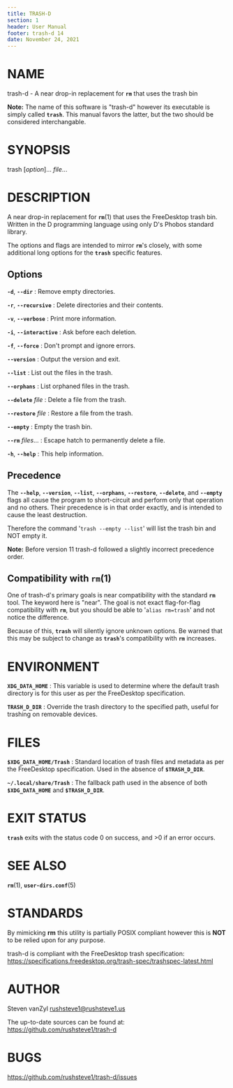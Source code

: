 ```yaml
---
title: TRASH-D
section: 1
header: User Manual
footer: trash-d 14
date: November 24, 2021
---
```


NAME
====

trash-d - A near drop-in replacement for **`rm`** that uses the trash bin

**Note:** The name of this software is "trash-d" however its executable
is simply called **`trash`**. This manual favors the latter, but the two
should be considered interchangable.

SYNOPSIS
========

trash [_option_]... _file_...

DESCRIPTION
===========

A near drop-in replacement for **`rm`**(1) that uses the FreeDesktop trash bin.
Written in the D programming language using only D's Phobos standard library.

The options and flags are intended to mirror **`rm`**'s closely, with some
additional long options for the **`trash`** specific features.

Options
-------

**`-d`**, **`--dir`**
: Remove empty directories.

**`-r`**, **`--recursive`**
: Delete directories and their contents.

**`-v`**, **`--verbose`**
: Print more information.

**`-i`**, **`--interactive`**
: Ask before each deletion.

**`-f`**, **`--force`**
: Don't prompt and ignore errors.

**`--version`**
: Output the version and exit.

**`--list`**
: List out the files in the trash.

**`--orphans`**
: List orphaned files in the trash.

**`--delete`** _file_
: Delete a file from the trash.

**`--restore`** _file_
: Restore a file from the trash.

**`--empty`**
: Empty the trash bin.

**`--rm`** _files_...
: Escape hatch to permanently delete a file.

**`-h`**, **`--help`**
: This help information.

Precedence
----------

The **`--help`**, **`--version`**, **`--list`**, **`--orphans`**,
**`--restore`**, **`--delete`**, and **`--empty`** flags all cause the program
to short-circuit and perform only that operation and no others. Their
precedence is in that order exactly, and is intended to cause the least
destruction.

Therefore the command '`trash --empty --list`' will list the trash bin and NOT
empty it.

**Note:** Before version 11 trash-d followed a slightly incorrect precedence
order.

Compatibility with **`rm`**(1) 
----------------------------

One of trash-d's primary goals is near compatibility with the standard **`rm`**
tool. The keyword here is "near". The goal is not exact flag-for-flag
compatibility with **`rm`**, but you should be able to '`alias rm=trash`' and
not notice the difference.

Because of this, **`trash`** will silently ignore unknown options.
Be warned that this may be subject to change as **`trash`**'s compatibility
with **`rm`** increases.

ENVIRONMENT
===========

**`XDG_DATA_HOME`**
: This variable is used to determine where the default trash directory is for
  this user as per the FreeDesktop specification.

**`TRASH_D_DIR`**
: Override the trash directory to the specified path, useful for trashing on
  removable devices.

FILES
=====

**`$XDG_DATA_HOME/Trash`**
: Standard location of trash files and metadata as per the FreeDesktop
  specification. Used in the absence of **`$TRASH_D_DIR`**.

**`~/.local/share/Trash`**
: The fallback path used in the absence of both **`$XDG_DATA_HOME`** and
  **`$TRASH_D_DIR`**.

EXIT STATUS
===========

**`trash`** exits with the status code 0 on success, and >0 if an error occurs.

SEE ALSO
========

**`rm`**(1), **`user-dirs.conf`**(5)

STANDARDS
=========

By mimicking **rm** this utility is partially POSIX compliant however this is
**NOT** to be relied upon for any purpose.

trash-d is compliant with the FreeDesktop trash specification:
https://specifications.freedesktop.org/trash-spec/trashspec-latest.html

AUTHOR
======

Steven vanZyl <rushsteve1@rushsteve1.us>

The up-to-date sources can be found at: https://github.com/rushsteve1/trash-d

BUGS
====

https://github.com/rushsteve1/trash-d/issues
